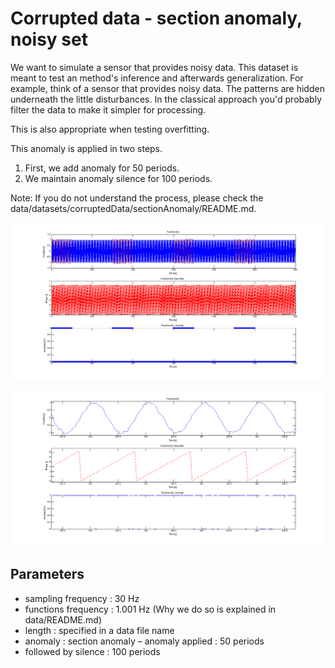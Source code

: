 # Corrupted data - section anomaly, noisy set

We want to simulate a sensor that provides noisy data. This dataset is meant to test an method's inference and afterwards generalization. For example, think of a sensor that provides noisy data. The patterns are hidden underneath the little disturbances. In the classical approach you'd probably filter the data to make it simpler for processing. 

This is also appropriate when testing overfitting.

This anomaly is applied in two steps.

1) First, we add anomaly for 50 periods.
2) We maintain anomaly silence for 100 periods.

Note: If you do not understand the process, please check the data/datasets/corruptedData/sectionAnomaly/README.md.

![Example of clean data sine](./_OVERVIEW.png)

![Example of clean data sine](./_EXAMPLE.png) 

## Parameters
- sampling frequency : 30 Hz
- functions frequency : 1.001 Hz (Why we do so is explained in data/README.md)
- length : specified in a data file name
- anomaly : section anomaly
– anomaly applied : 50 periods
- followed by silence : 100 periods
